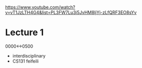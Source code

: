 https://www.youtube.com/watch?v=vT1JzLTH4G4&list=PL3FW7Lu3i5JvHM8ljYj-zLfQRF3EO8sYv

# Lecture 1

0000<->0500

- interdisciplinary
- CS131 feifeili
